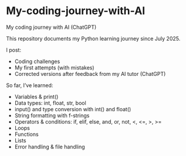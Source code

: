 # My-coding-journey-with-AI
My coding journey with AI (ChatGPT)

This repository documents my Python learning journey since July 2025.  

I post:  
- Coding challenges  
- My first attempts (with mistakes)  
- Corrected versions after feedback from my AI tutor (ChatGPT)  

So far, I’ve learned:  
- Variables & print()  
- Data types: int, float, str, bool  
- input() and type conversion with int() and float()  
- String formatting with f-strings  
- Operators & conditions: if, elif, else, and, or, not, <, <=, >, >=  
- Loops  
- Functions  
- Lists  
- Error handling & file handling
